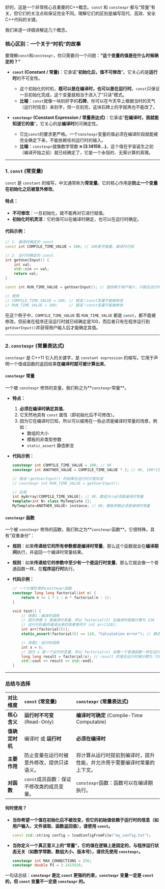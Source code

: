 好的，这是一个非常核心且重要的C++概念。`const` 和 `constexpr` 都与“常量”有关，但它们的关注点和保证完全不同。理解它们的区别是编写现代、高效、安全C++代码的关键。

我们来逐一详细讲解这几个概念。

### 核心区别：一个关于“时机”的故事

要理解`const`和`constexpr`，你只需要问一个问题：**“这个变量的值是在什么时候确定的？”**

  * **`const` (Constant / 常量)**：它承诺“**初始化后，值不可修改**”。它关心的是**运行时**的不可变性。

      * 这个初始化的时机，**既可以是在编译时，也可以是在运行时**。`const`只保证一旦初始化完成，这个变量就相当于进入了“只读”模式。
      * **比喻**：`const`就像一块刻好字的**石碑**。你可以在今天早上根据当时的天气（运行时信息）来刻字，但一旦刻完，这块石碑上的字就再也不能改了。

  * **`constexpr` (Constant Expression / 常量表达式)**：它承诺“**在编译时，我就能知道它的值**”。它关心的是**编译时**的可确定性。

      * 它比`const`的要求更严格。一个`constexpr`变量的值必须在编译阶段就能被完全确定下来，不能依赖任何运行时的输入。
      * **比喻**：`constexpr`就像数学常数 **π (3.14159...)**。这个值在宇宙诞生之初（编译开始之前）就已经确定了，它是一个永恒的、无需计算的真理。

-----

### 1\. `const` (常变量)

`const` 是 `constant` 的缩写，中文通常称为**常变量**。它的核心作用是**防止一个变量在初始化之后被意外修改**。

#### 特点：

  * **不可修改**：一旦初始化，就不能再对它进行赋值。
  * **初始化时机灵活**：它的值可以在编译时确定，也可以在运行时确定。

#### 代码示例：

```cpp
// 1. 编译时确定的 const
const int COMPILE_TIME_VALUE = 100; // 100是字面量，编译时已知

// 2. 运行时确定的 const
int getUserInput() {
    int val;
    std::cin >> val;
    return val;
}

const int RUN_TIME_VALUE = getUserInput(); // 值依赖于用户输入，只能在运行时确定

// 使用
// COMPILE_TIME_VALUE = 200; // 错误！const变量不能被修改
// RUN_TIME_VALUE = 300;     // 错误！const变量不能被修改
```

在这个例子中，`COMPILE_TIME_VALUE` 和 `RUN_TIME_VALUE` 都是 `const`，都不能被修改。但前者在程序还没运行时就已经确定是100，而后者只有在程序运行到`getUserInput()`并获得用户输入后才能确定其值。

-----

### 2\. `constexpr` (常量表达式)

`constexpr` 是 C++11 引入的关键字，是 `constant expression` 的缩写。它用于声明一个值或函数的返回结果**在编译时就可被计算出来**。

#### `constexpr` 常量

一个被 `constexpr` 修饰的变量，我们称之为\*\*`constexpr`常量\*\*。

  * **特点：**

    1.  **必须在编译时确定其值**。
    2.  它天然地具有 `const` 属性（即初始化后不可修改）。
    3.  因为它在编译时已知，所以可以被用在一些必须是编译时常量的场景，例如：
          * 数组的大小
          * 模板的非类型参数
          * `static_assert` 静态断言

  * **代码示例：**

    ```cpp
    constexpr int COMPILE_TIME_VALUE = 100; // OK
    constexpr int ANOTHER_VALUE = COMPILE_TIME_VALUE * 2; // OK, 100*2在编译时可计算

    // 错误！getUserInput() 的结果在运行时才能知道
    // constexpr int RUN_TIME_VALUE = getUserInput(); 

    // 应用
    int myArray[COMPILE_TIME_VALUE]; // OK，数组大小必须是编译时常量
    template<int N> class MyTemplate {};
    MyTemplate<ANOTHER_VALUE> instance; // OK，模板参数必须是编译时常量
    ```

#### `constexpr` 函数

一个被 `constexpr` 修饰的函数，我们称之为\*\*`constexpr`函数\*\*。它很特殊，具有“双重身份”：

  * **规则**：如果**传递给它的所有参数都是编译时常量**，那么这个函数就会在**编译期间**执行，并返回一个编译时常量结果。

  * **规则**：如果**传递给它的参数中至少有一个是运行时变量**，那么它就会像一个普通函数一样，在**程序运行时**执行。

  * **代码示例：**

    ```cpp
    // 一个计算阶乘的constexpr函数
    constexpr long long factorial(int n) {
        return n <= 1 ? 1 : n * factorial(n - 1);
    }

    void test() {
        // 场景1：编译时调用
        // 因为参数 5 是编译时常量，所以 factorial(5) 在编译时就被计算为 120
        // 这行代码最终编译出来的效果等同于 int arr[120];
        int arr[factorial(5)]; 
        static_assert(factorial(5) == 120, "Calculation error"); // 静态断言也要求编译时常量

        // 场景2：运行时调用
        int x = 6;
        // 因为 x 是一个运行时变量，所以 factorial(x) 会像一个普通函数一样在运行时被调用
        long long result = factorial(x); // result 的值在运行时被计算为 720
        std::cout << result << std::endl;
    }
    ```

-----

### 总结与选择

| 对比维度 | `const` (常变量) | `constexpr` (常量表达式) |
| :--- | :--- | :--- |
| **核心含义** | **运行时不可变** (Read-Only) | **编译时可确定** (Compile-Time Computable) |
| **值确定时机** | 编译时 或 **运行时** | **必须在编译时** |
| **主要作用** | 防止变量在运行时被意外修改，提供只读语义。 | 将计算从运行时提前到编译时，提升性能，并允许用于需要编译时常量的上下文。 |
| **对函数** | `const`成员函数：保证不修改类的成员变量。 | `constexpr`函数：函数可以在编译期执行。 |

#### 何时使用？

  * **当你希望一个值在初始化后不被改变，但它的初始值依赖于运行时的信息（如用户输入、文件读取、函数返回值），请使用 `const`。**
    ```cpp
    const std::string config = loadConfigFromFile("my_config.txt");
    ```
  * **当你定义一个真正意义上的“常量”，它的值在逻辑上是固定的，与程序运行状态无关（如数学常数、数组大小、版本号），请优先使用 `constexpr`。**
    ```cpp
    constexpr int MAX_CONNECTIONS = 256;
    constexpr double PI = 3.1415926;
    ```

一句话总结：**`constexpr` 是比 `const` 更强的约束，`constexpr` 变量一定是 `const` 的，但 `const` 变量不一定是 `constexpr` 的。**
